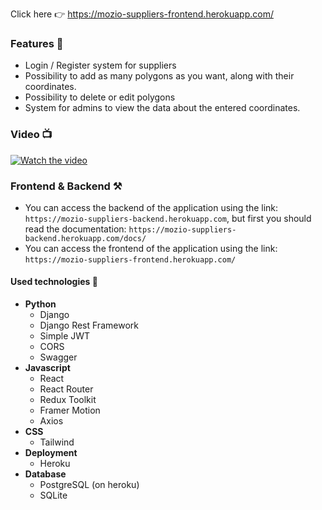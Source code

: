 Click here 👉 https://mozio-suppliers-frontend.herokuapp.com/

### Features 📖
- Login / Register system for suppliers
- Possibility to add as many polygons as you want, along with their coordinates. 
- Possibility to delete or edit polygons
- System for admins to view the data about the entered coordinates.

### Video 📺
[![Watch the video](https://img.youtube.com/vi/mHUfVO0wmQQ/maxresdefault.jpg)](https://youtu.be/mHUfVO0wmQQ)

### Frontend & Backend ⚒️
- You can access the backend of the application using the link: ```https://mozio-suppliers-backend.herokuapp.com```, but first you should read the documentation: ```https://mozio-suppliers-backend.herokuapp.com/docs/```
- You can access the frontend of the application using the link:  ```https://mozio-suppliers-frontend.herokuapp.com/```

#### Used technologies 🤔
+ **Python**
    + Django
	+ Django Rest Framework
	+ Simple JWT
	+ CORS
	+ Swagger
+ **Javascript**
    * React
    * React Router
    * Redux Toolkit
    * Framer Motion
    * Axios
+ **CSS**
	* Tailwind
+ **Deployment**
 	* Heroku
+ **Database**
 	* PostgreSQL (on heroku)
 	* SQLite
